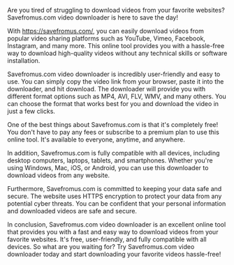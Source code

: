 Are you tired of struggling to download videos from your favorite websites? Savefromus.com video downloader is here to save the day!

With https://savefromus.com/, you can easily download videos from popular video sharing platforms such as YouTube, Vimeo, Facebook, Instagram, and many more. This online tool provides you with a hassle-free way to download high-quality videos without any technical skills or software installation.

Savefromus.com video downloader is incredibly user-friendly and easy to use. You can simply copy the video link from your browser, paste it into the downloader, and hit download. The downloader will provide you with different format options such as MP4, AVI, FLV, WMV, and many others. You can choose the format that works best for you and download the video in just a few clicks.

One of the best things about Savefromus.com is that it's completely free! You don't have to pay any fees or subscribe to a premium plan to use this online tool. It's available to everyone, anytime, and anywhere.

In addition, Savefromus.com is fully compatible with all devices, including desktop computers, laptops, tablets, and smartphones. Whether you're using Windows, Mac, iOS, or Android, you can use this downloader to download videos from any website.

Furthermore, Savefromus.com is committed to keeping your data safe and secure. The website uses HTTPS encryption to protect your data from any potential cyber threats. You can be confident that your personal information and downloaded videos are safe and secure.

In conclusion, Savefromus.com video downloader is an excellent online tool that provides you with a fast and easy way to download videos from your favorite websites. It's free, user-friendly, and fully compatible with all devices. So what are you waiting for? Try Savefromus.com video downloader today and start downloading your favorite videos hassle-free!





